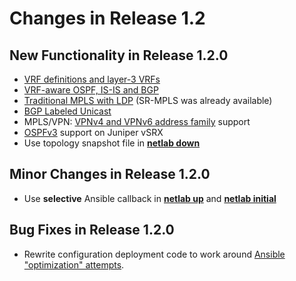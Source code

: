 # Changes in Release 1.2

## New Functionality in Release 1.2.0

* [VRF definitions and layer-3 VRFs](../module/vrf.md)
* [VRF-aware OSPF, IS-IS and BGP](../module/vrf.md#interaction-with-routing-protocols)
* [Traditional MPLS with LDP](../module/mpls.md#label-distribution-protocol-ldp) (SR-MPLS was already available)
* [BGP Labeled Unicast](../module/mpls.md#bgp-labeled-unicast-bgp-lu)
* MPLS/VPN: [VPNv4 and VPNv6 address family](mpls-l3vpn-supported-platforms) support
* [OSPFv3](../module/ospf.md) support on Juniper vSRX
* Use topology snapshot file in **[netlab down](../netlab/down.md)**

## Minor Changes in Release 1.2.0

* Use **selective** Ansible callback in **[netlab up](../netlab/up.md)** and **[netlab initial](../netlab/initial.md)**

## Bug Fixes in Release 1.2.0

* Rewrite configuration deployment code to work around [Ansible "optimization" attempts](https://blog.ipspace.net/2022/03/ansible-reorder-list-values.html).
